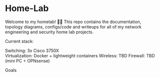 # Home-Lab
Welcome to my homelab! 🧑‍🔬 This repo contains the documentation, topology diagrams, configs/code and writeups for all of my network engineering and security home lab projects. 

Current stack:

Switching: 3x Cisco 3750X  
Virtualization: Docker + lightweight containers 
Wireless: TBD
Firewall: TBD (mini PC + OPNsense) 

Goals

